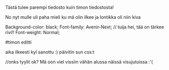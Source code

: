 Tästä tulee parempi tiedosto kuin timon tiedostosta!

No nyt mulle uli paha mieli ku mä olin ilkee ja lontikka oli niin kiva

Background-color: black;
Font-family: Avenir-Next;
// tuija hei, tää on tärkee rivi!!
Font-weight: Normal;

#timon editti

aika ilkeesti kyl sanottu :) päivitin sun css:t

//onks tyylit ok?
Mä oon viel vissiin vähän alussa näissä visujutuissa :'(
